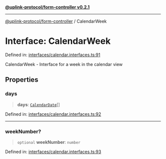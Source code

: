 [**@uplink-protocol/form-controller v0.2.1**](../README.md)

***

[@uplink-protocol/form-controller](../globals.md) / CalendarWeek

# Interface: CalendarWeek

Defined in: [interfaces/calendar.interfaces.ts:91](https://github.com/jmkcoder/uplink-protocol-calendar/blob/311e0b81efba7399cf1c367c0a2007aa66f3b830/src/interfaces/calendar.interfaces.ts#L91)

CalendarWeek - Interface for a week in the calendar view

## Properties

### days

> **days**: [`CalendarDate`](CalendarDate.md)[]

Defined in: [interfaces/calendar.interfaces.ts:92](https://github.com/jmkcoder/uplink-protocol-calendar/blob/311e0b81efba7399cf1c367c0a2007aa66f3b830/src/interfaces/calendar.interfaces.ts#L92)

***

### weekNumber?

> `optional` **weekNumber**: `number`

Defined in: [interfaces/calendar.interfaces.ts:93](https://github.com/jmkcoder/uplink-protocol-calendar/blob/311e0b81efba7399cf1c367c0a2007aa66f3b830/src/interfaces/calendar.interfaces.ts#L93)
